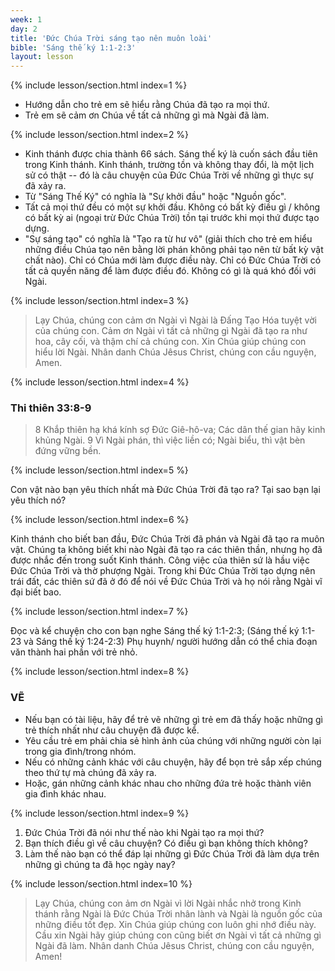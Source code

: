 ```yaml
---
week: 1
day: 2
title: 'Đức Chúa Trời sáng tạo nên muôn loài'
bible: 'Sáng thế ký 1:1-2:3'
layout: lesson
---
```



{% include lesson/section.html index=1 %}

- Hướng dẫn cho trẻ em sẽ hiểu rằng Chúa đã tạo ra mọi thứ.
- Trẻ em sẽ cảm ơn Chúa về tất cả những gì mà Ngài đã làm.


{% include lesson/section.html index=2 %}

- Kinh thánh được chia thành 66 sách. Sáng thế ký là cuốn sách đầu tiên trong Kinh thánh. Kinh thánh, trường tồn và không thay đổi, là một lịch sử có thật -- đó là câu chuyện của Đức Chúa Trời về những gì thực sự đã xảy ra.
- Từ "Sáng Thế Ký" có nghĩa là "Sự khởi đầu" hoặc "Nguồn gốc".
- Tất cả mọi thứ đều có một sự khởi đầu. Không có bất kỳ điều gì / không có bất kỳ  ai (ngoại trừ Đức Chúa Trời) tồn tại trước khi mọi thứ được tạo dựng.
- "Sự sáng tạo" có nghĩa là "Tạo ra từ hư vô" (giải thích cho trẻ em hiểu những điều Chúa tạo nên bằng lời phán không phải tạo nên từ bất kỳ vật chất nào). Chỉ có Chúa mới làm được điều này. Chỉ có Đức Chúa Trời có tất cả quyền năng để làm được điều đó. Không có gì là quá khó đối với Ngài.


{% include lesson/section.html index=3 %}

> Lạy Chúa, chúng con cảm ơn Ngài vì Ngài là Đấng Tạo Hóa tuyệt vời của chúng con. Cảm ơn Ngài vì tất cả những gì Ngài đã tạo ra như hoa, cây cối, và thậm chí cả chúng con. Xin Chúa giúp chúng con hiểu lời Ngài. Nhân danh Chúa Jêsus Christ, chúng con cầu nguyện, Amen.


{% include lesson/section.html index=4 %}

### Thi thiên 33:8-9
> 8 Khắp thiên hạ khá kính sợ Đức Giê-hô-va; Các dân thế gian hãy kinh khủng Ngài. 9 Vì Ngài phán, thì việc liền có; Ngài biểu, thì vật bèn đứng vững bền.


{% include lesson/section.html index=5 %}

Con vật nào bạn yêu thích nhất mà Đức Chúa Trời đã tạo ra? Tại sao bạn lại yêu thích nó?


{% include lesson/section.html index=6 %}

Kinh thánh cho biết ban đầu, Đức Chúa Trời đã phán và Ngài đã tạo ra muôn vật. Chúng ta không biết khi nào Ngài đã tạo ra các thiên thần, nhưng họ đã được nhắc đến trong suốt Kinh thánh. Công việc của thiên sứ là hầu việc Đức Chúa Trời và thờ phượng Ngài. Trong khi Đức Chúa Trời tạo dựng nên trái đất, các thiên sứ đã ở đó để nói về Đức Chúa Trời và họ nói rằng Ngài vĩ đại biết bao.


{% include lesson/section.html index=7 %}

Đọc và kể chuyện cho con bạn nghe Sáng thế ký 1:1-2:3; (Sáng thế ký 1:1-23 và Sáng thế ký 1:24-2:3)
Phụ huynh/ người hướng dẫn có thể chia đoạn văn thành hai phần với trẻ nhỏ.


{% include lesson/section.html index=8 %}

### VẼ

- Nếu bạn có tài liệu, hãy để trẻ vẽ những gì trẻ em đã thấy hoặc những gì trẻ thích nhất như câu chuyện đã được kể.
- Yêu cầu trẻ em phải chia sẻ hình ảnh của chúng với những người còn lại trong gia đình/trong nhóm. 
- Nếu có những cảnh khác với câu chuyện, hãy để bọn trẻ sắp xếp chúng theo thứ tự mà chúng đã xảy ra. 
- Hoặc, gán những cảnh khác nhau cho những đứa trẻ hoặc thành viên gia đình khác nhau.


{% include lesson/section.html index=9 %}

1. Đức Chúa Trời đã nói như thế nào khi Ngài tạo ra mọi thứ?
2. Bạn thích điều gì về câu chuyện? Có điều gì bạn không thích không?
3. Làm thế nào bạn có thể đáp lại những gì Đức Chúa Trời đã làm dựa trên những gì chúng ta đã học ngày nay?


{% include lesson/section.html index=10 %}

> Lạy Chúa, chúng con ảm ơn Ngài vì lời Ngài nhắc nhở trong Kinh thánh rằng Ngài là Đức Chúa Trời nhân lành và Ngài là nguồn gốc của những điều tốt đẹp. Xin Chúa giúp chúng con luôn ghi nhớ điều này. Cầu xin Ngài hãy giúp chúng con cũng biết ơn Ngài vì tất cả những gì Ngài đã làm. Nhân danh Chúa Jêsus Christ, chúng con cầu nguyện, Amen!
